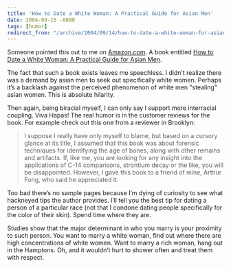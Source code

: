 ```yaml
---
title: 'How to Date a White Woman: A Practical Guide for Asian Men'
date: 2004-09-15 -0800
tags: [humor]
redirect_from: "/archive/2004/09/14/how-to-date-a-white-woman-for-asian-men.aspx/"
---
```


Someone pointed this out to me on [Amazon.com](http://www.amazon.com/).
A book entitled [How to Date a White Woman: A Practical Guide for Asian
Men](http://www.amazon.com/gp/product/customer-reviews/0919637264/ref=cm_cr_dp_2_1/102-0653022-3412114?me=ATVPDKIKX0DER "How to Date a White Woman: A Practical Guide for Asian Men").

The fact that such a book exists leaves me speechless. I didn’t realize
there was a demand by asian men to seek out specifically white women.
Perhaps it’s a backlash against the perceived phenomenon of white men
"stealing" asian women. This is absolute hilarity.

Then again, being biracial myself, I can only say I support more
interracial coupling. Viva Hapas! The real humor is in the customer
reviews for the book. For example check out this one from a reviewer in
Brooklyn:

> I suppose I really have only myself to blame, but based on a cursory
> glance at its title, I assumed that this book was about forensic
> techniques for identifying the age of bones, along with other remains
> and artifacts. If, like me, you are looking for any insight into the
> applications of C-14 comparisons, strontium decay or the like, you
> will be disappointed. However, I gave this book to a friend of mine,
> Arthur Fong, who said he appreciated it.

Too bad there’s no sample pages because I’m dying of curiosity to see
what hackneyed tips the author provides. I’ll tell you the best tip for
dating a person of a particular race (not that I condone dating people
specifically for the color of their skin). Spend time where they are.

Studies show that the major determinant in who you marry is your
proximity to such person. You want to marry a white woman, find out
where there are high concentrations of white women. Want to marry a rich
woman, hang out in the Hamptons. Oh, and it wouldn’t hurt to shower
often and treat them with respect.

